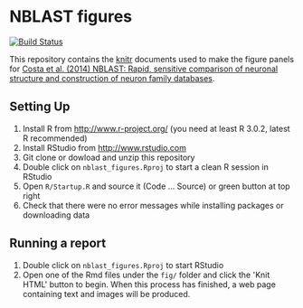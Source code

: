 # NBLAST figures
[![Build Status](https://travis-ci.org/jefferislab/NBLAST_figures.svg?branch=master)](https://travis-ci.org/jefferislab/NBLAST_figures)

This repository contains the [knitr](http://yihui.name/knitr/) documents used to make the figure panels for [Costa et al. (2014) NBLAST: Rapid, sensitive comparison of neuronal structure and construction of neuron family databases](http://dx.doi.org/10.1101/006346).

## Setting Up

1. Install R from http://www.r-project.org/ (you need at least R 3.0.2, latest R recommended)
2. Install RStudio from http://www.rstudio.com
3. Git clone or dowload and unzip this repository
4. Double click on `nblast_figures.Rproj` to start a clean R session in RStudio
5. Open `R/Startup.R` and source it (Code ... Source) or green button at top right
6. Check that there were no error messages while installing packages or downloading data

## Running a report

1. Double click on `nblast_figures.Rproj` to start RStudio
2. Open one of the Rmd files under the `fig/` folder and click the 'Knit HTML' button to begin. 
When this process has finished, a web page containing text and images will be produced.
